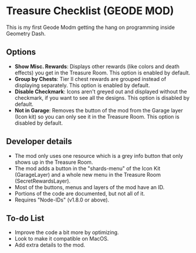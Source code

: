 # Treasure Checklist (GEODE MOD)
This is my first Geode Modm getting the hang on programming inside Geometry Dash.

## Options
* **Show Misc. Rewards**: Displays other rewards (like colors and death effects) you get in the Treasure Room. This option is enabled by default.
* **Group by Chests**: Tier II chest rewards are grouped instead of displaying separately. This option is enabled by default.
* **Disable Checkmark**: Icons aren't greyed out and displayed without the checkmark, if you want to see all the designs. This option is disabled by default.
* **Not in Garage**: Removes the button of the mod from the Garage layer (Icon kit) so you can only see it in the Treasure Room. This option is disabled by default.

## Developer details
* The mod only uses one resource which is a grey info button that only shows up in the Treasure Room.
* The mod adds a button in the "shards-menu" of the Icon Kit (GarageLayer) and a whole new menu in the Treasure Room (SecretRewardsLayer).
* Most of the buttons, menus and layers of the mod have an ID.
* Portions of the code are documented, but not all of it.
* Requires "Node-IDs" (v1.8.0 or above).

## To-do List
* Improve the code a bit more by optimizing.
* Look to make it compatible on MacOS.
* Add extra details to the mod.